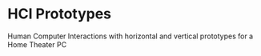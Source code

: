 # HCI Prototypes
Human Computer Interactions with horizontal and vertical prototypes for a Home Theater PC
